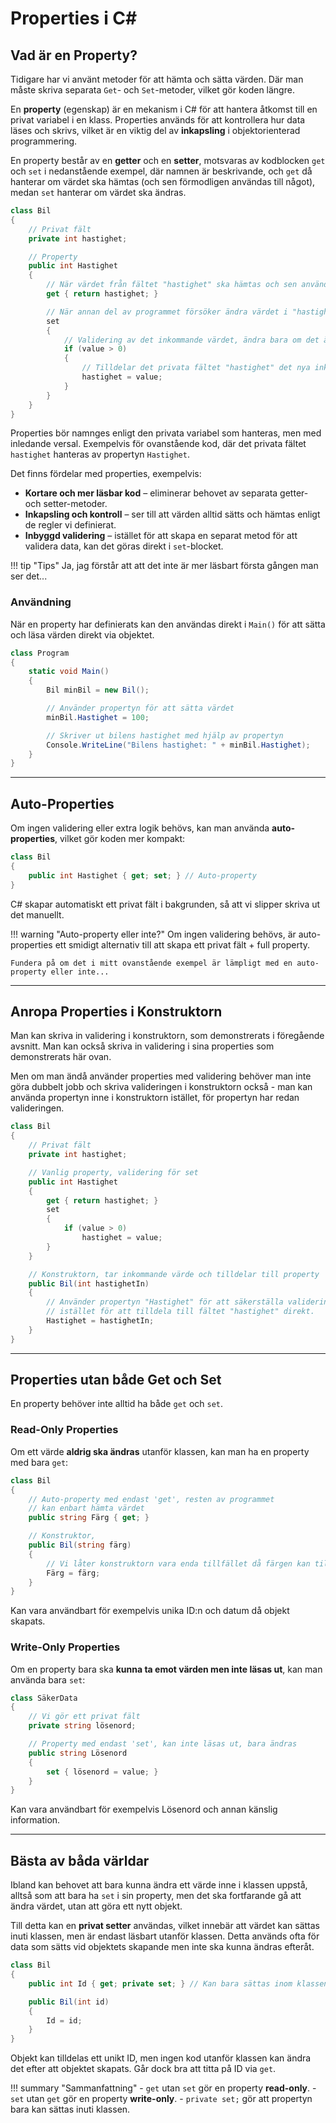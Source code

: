 # Properties i C#

## Vad är en Property?

<!-- ### Varför använda Properties istället för vanliga Getters och Setters? -->
Tidigare har vi använt metoder för att hämta och sätta värden. Där man måste skriva separata `Get`- och `Set`-metoder, vilket gör koden längre.

En **property** (egenskap) är en mekanism i C# för att hantera åtkomst till en privat variabel i en klass. Properties används för att kontrollera hur data läses och skrivs, vilket är en viktig del av **inkapsling** i objektorienterad programmering.

En property består av en **getter** och en **setter**, motsvaras av kodblocken `get` och `set` i nedanstående exempel, där namnen är beskrivande, och `get` då hanterar om värdet ska hämtas (och sen förmodligen användas till något), medan `set` hanterar om värdet ska ändras.
```csharp
class Bil
{
    // Privat fält
    private int hastighet; 

    // Property
    public int Hastighet 
    {
        // När värdet från fältet "hastighet" ska hämtas och sen användas till något.
        get { return hastighet; }

        // När annan del av programmet försöker ändra värdet i "hastighet".
        set 
        {
            // Validering av det inkommande värdet, ändra bara om det är större ön noll.
            if (value > 0) 
            {
                // Tilldelar det privata fältet "hastighet" det nya inkommande värdet.
                hastighet = value;
            }
        }
    }
}
```

Properties bör namnges enligt den privata variabel som hanteras, men med inledande versal. Exempelvis för ovanstående kod, där det privata fältet `hastighet` hanteras av propertyn `Hastighet`.

Det finns fördelar med properties, exempelvis: 

- **Kortare och mer läsbar kod** – eliminerar behovet av separata getter- och setter-metoder.
- **Inkapsling och kontroll** – ser till att värden alltid sätts och hämtas enligt de regler vi definierat.
- **Inbyggd validering** – istället för att skapa en separat metod för att validera data, kan det göras direkt i `set`-blocket.

!!! tip "Tips"
    Ja, jag förstår att att det inte är mer läsbart första gången man ser det... 


### Användning
När en property har definierats kan den användas direkt i `Main()` för att sätta och läsa värden direkt via objektet.
```csharp
class Program
{
    static void Main()
    {
        Bil minBil = new Bil();

        // Använder propertyn för att sätta värdet
        minBil.Hastighet = 100; 

        // Skriver ut bilens hastighet med hjälp av propertyn
        Console.WriteLine("Bilens hastighet: " + minBil.Hastighet); 
    }
}
```

---

## Auto-Properties
Om ingen validering eller extra logik behövs, kan man använda **auto-properties**, vilket gör koden mer kompakt:
```csharp
class Bil
{
    public int Hastighet { get; set; } // Auto-property
}
```

C# skapar automatiskt ett privat fält i bakgrunden, så att vi slipper skriva ut det manuellt.

!!! warning "Auto-property eller inte?"
    Om ingen validering behövs, är auto-properties ett smidigt alternativ till att skapa ett privat fält + full property.

    Fundera på om det i mitt ovanstående exempel är lämpligt med en auto-property eller inte...


---

## Anropa Properties i Konstruktorn
Man kan skriva in validering i konstruktorn, som demonstrerats i föregående avsnitt. Man kan också skriva in validering i sina properties som demonstrerats här ovan. 

Men om man ändå använder properties med validering behöver man inte göra dubbelt jobb och skriva valideringen i konstruktorn också - man kan använda propertyn inne i konstruktorn istället, för propertyn har redan valideringen. 

```csharp
class Bil
{
	// Privat fält
    private int hastighet;

	// Vanlig property, validering för set
    public int Hastighet
    {
        get { return hastighet; }
        set
        {
            if (value > 0)
                hastighet = value;
        }
    }

	// Konstruktorn, tar inkommande värde och tilldelar till property
    public Bil(int hastighetIn)
    {
        // Använder propertyn "Hastighet" för att säkerställa validering, 
        // istället för att tilldela till fältet "hastighet" direkt.
        Hastighet = hastighetIn; 
    }
}
```



---

## Properties utan både Get och Set
En property behöver inte alltid ha både `get` och `set`. 

### Read-Only Properties
Om ett värde **aldrig ska ändras** utanför klassen, kan man ha en property med bara `get`:
```csharp
class Bil
{
    // Auto-property med endast 'get', resten av programmet 
    // kan enbart hämta värdet
    public string Färg { get; } 

    // Konstruktor, 
    public Bil(string färg)
    {
        // Vi låter konstruktorn vara enda tillfället då färgen kan tilldelas
        Färg = färg; 
    }
}
```
Kan vara användbart för exempelvis unika ID:n och datum då objekt skapats.

### Write-Only Properties 
Om en property bara ska **kunna ta emot värden men inte läsas ut**, kan man använda bara `set`:
```csharp
class SäkerData
{
    // Vi gör ett privat fält
    private string lösenord; 

    // Property med endast 'set', kan inte läsas ut, bara ändras
    public string Lösenord 
    {
        set { lösenord = value; }
    }
}
```
Kan vara användbart för exempelvis Lösenord och annan känslig information.

---

## Bästa av båda världar
Ibland kan behovet att bara kunna ändra ett värde inne i klassen uppstå, alltså som att bara ha `set` i sin property, men det ska fortfarande gå att ändra värdet, utan att göra ett nytt objekt. 

Till detta kan en **privat setter** användas, vilket innebär att värdet kan sättas inuti klassen, men är endast läsbart utanför klassen. Detta används ofta för data som sätts vid objektets skapande men inte ska kunna ändras efteråt.


```csharp
class Bil
{
    public int Id { get; private set; } // Kan bara sättas inom klassen

    public Bil(int id)
    {
        Id = id;
    }
}
```
Objekt kan tilldelas ett unikt ID, men ingen kod utanför klassen kan ändra det efter att objektet skapats. Går dock bra att titta på ID via `get`.



!!! summary "Sammanfattning"
    - `get` utan `set` gör en property **read-only**.
    - `set` utan `get` gör en property **write-only**.
    - `private set;` gör att propertyn bara kan sättas inuti klassen.





